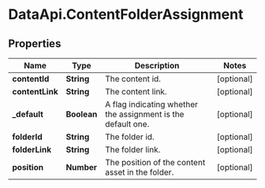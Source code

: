 # DataApi.ContentFolderAssignment

## Properties
Name | Type | Description | Notes
------------ | ------------- | ------------- | -------------
**contentId** | **String** | The content id. | [optional] 
**contentLink** | **String** | The content link. | [optional] 
**_default** | **Boolean** | A flag indicating whether the assignment is the default one. | [optional] 
**folderId** | **String** | The folder id. | [optional] 
**folderLink** | **String** | The folder link. | [optional] 
**position** | **Number** | The position of the content asset in the folder. | [optional] 
